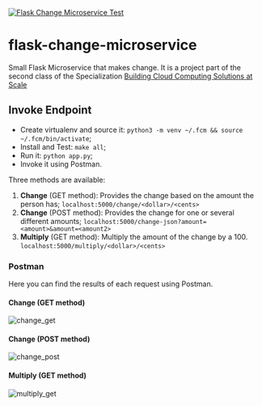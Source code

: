 [![Flask Change Microservice Test](https://github.com/louis-mouline/flask-change-microservice/actions/workflows/main.yml/badge.svg)](https://github.com/louis-mouline/flask-change-microservice/actions/workflows/main.yml)

# flask-change-microservice

Small Flask Microservice that makes change. It is a project part of the second class of the Specialization [Building Cloud Computing Solutions at Scale](https://www.coursera.org/specializations/building-cloud-computing-solutions-at-scale)

## Invoke Endpoint

* Create virtualenv and source it: `python3 -m venv ~/.fcm && source ~/.fcm/bin/activate`;
* Install and Test:  `make all`;
* Run it:  `python app.py`;
* Invoke it using Postman.

Three methods are available:
1. **Change** (GET method): Provides the change based on the amount the person has;
```localhost:5000/change/<dollar>/<cents>```
2. **Change** (POST method): Provides the change for one or several different amounts;
```localhost:5000/change-json?amount=<amount>&amount=<amount2>```
3. **Multiply** (GET method): Multiply the amount of the change by a 100.
```localhost:5000/multiply/<dollar>/<cents>```

### Postman

Here you can find the results of each request using Postman.

#### Change (GET method)

![change_get](./images/get_change_postman.PNG)

#### Change (POST method)

![change_post](./images/post_change_postman.PNG)

#### Multiply (GET method)

![multiply_get](./images/get_multiply_postman.PNG)





